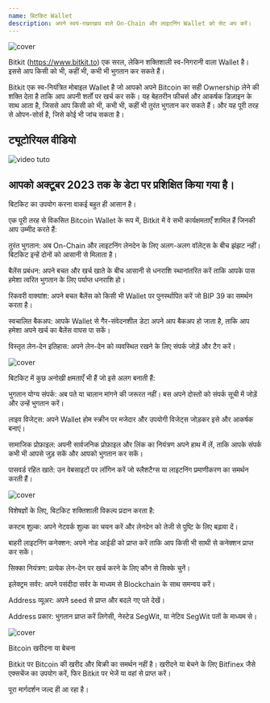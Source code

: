 ```yaml
---
name: बिटकिट Wallet
description: अपने स्वयं-रखरखाव वाले On-Chain और लाइटनिंग Wallet को सेट अप करें।
---
```

![cover](assets/cover.webp)

Bitkit (https://www.bitkit.to) एक सरल, लेकिन शक्तिशाली स्व-निगरानी वाला Wallet है। इससे आप किसी को भी, कहीं भी, कभी भी भुगतान कर सकते हैं।

Bitkit एक स्व-नियंत्रित मोबाइल Wallet है जो आपको अपने Bitcoin का सही Ownership लेने की शक्ति देता है ताकि आप अपनी शर्तों पर खर्च कर सकें। यह बेहतरीन फीचर्स और आकर्षक डिज़ाइन के साथ आता है, जिससे आप किसी को भी, कभी भी, कहीं भी तुरंत भुगतान कर सकते हैं। और यह पूरी तरह से ओपन-सोर्स है, जिसे कोई भी जांच सकता है।

## ट्यूटोरियल वीडियो

![video tuto](https://www.youtube.com/watch?v=FJ3Mqqz4Dmw)

## आपको अक्टूबर 2023 तक के डेटा पर प्रशिक्षित किया गया है।

बिटकिट का उपयोग करना वाकई बहुत ही आसान है।

एक पूरी तरह से विकसित Bitcoin Wallet के रूप में, Bitkit में वे सभी कार्यक्षमताएँ शामिल हैं जिनकी आप उम्मीद करते हैं:

तुरंत भुगतान: अब On-Chain और लाइटनिंग लेनदेन के लिए अलग-अलग वॉलेट्स के बीच झंझट नहीं। बिटकिट इन्हें दोनों को आसानी से मिलाता है।

बैलेंस प्रबंधन: अपने बचत और खर्च खाते के बीच आसानी से धनराशि स्थानांतरित करें ताकि आपके पास हमेशा त्वरित भुगतान के लिए पर्याप्त धनराशि हो।

रिकवरी वाक्यांश: अपने बचत बैलेंस को किसी भी Wallet पर पुनर्स्थापित करें जो BIP 39 का समर्थन करता है।

स्वचालित बैकअप: आपके Wallet से गैर-संवेदनशील डेटा अपने आप बैकअप हो जाता है, ताकि आप हमेशा अपने खर्च का बैलेंस वापस पा सकें।

विस्तृत लेन-देन इतिहास: अपने लेन-देन को व्यवस्थित रखने के लिए संपर्क जोड़ें और टैग करें।

![cover](assets/1.webp)

बिटकिट में कुछ अनोखी क्षमताएँ भी हैं जो इसे अलग बनाती हैं:

भुगतान योग्य संपर्क: अब पते या चालान मांगने की जरूरत नहीं। बस अपने दोस्तों को संपर्क सूची में जोड़ें और उन्हें भुगतान करें।

लाइव विजेट्स: अपने Wallet होम स्क्रीन पर मजेदार और उपयोगी विजेट्स जोड़कर इसे और आकर्षक बनाएं।

सामाजिक प्रोफ़ाइल: अपनी सार्वजनिक प्रोफ़ाइल और लिंक का नियंत्रण अपने हाथ में लें, ताकि आपके संपर्क कभी भी आपसे जुड़ सकें और आपको भुगतान कर सकें।

पासवर्ड रहित खाते: उन वेबसाइटों पर लॉगिन करें जो स्लैशटैग्स या लाइटनिंग प्रमाणीकरण का समर्थन करती हैं।

![cover](assets/2.webp)

विशेषज्ञों के लिए, बिटकिट शक्तिशाली विकल्प प्रदान करता है:

कस्टम शुल्क: अपने नेटवर्क शुल्क का चयन करें और लेनदेन को तेजी से पुष्टि के लिए बढ़ावा दें।

बाहरी लाइटनिंग कनेक्शन: अपने नोड आईडी को प्राप्त करें ताकि आप किसी भी साथी से कनेक्शन प्राप्त कर सकें।

सिक्का नियंत्रण: प्रत्येक लेन-देन पर खर्च करने के लिए कौन से सिक्के चुनें।

इलेक्ट्रम सर्वर: अपने पसंदीदा सर्वर के माध्यम से Blockchain के साथ समन्वय करें।

Address व्यूअर: अपने seed से प्राप्त और बदले गए पते देखें।

Address प्रकार: भुगतान प्राप्त करें लिगेसी, नेस्टेड SegWit, या नेटिव SegWit पतों के माध्यम से।

![cover](assets/3.webp)

Bitcoin खरीदना या बेचना

Bitkit पर Bitcoin की खरीद और बिक्री का समर्थन नहीं है। खरीदने या बेचने के लिए Bitfinex जैसे एक्सचेंज का उपयोग करें, फिर Bitkit पर भेजें या वहां से प्राप्त करें।

पूरा मार्गदर्शन जल्द ही आ रहा है।